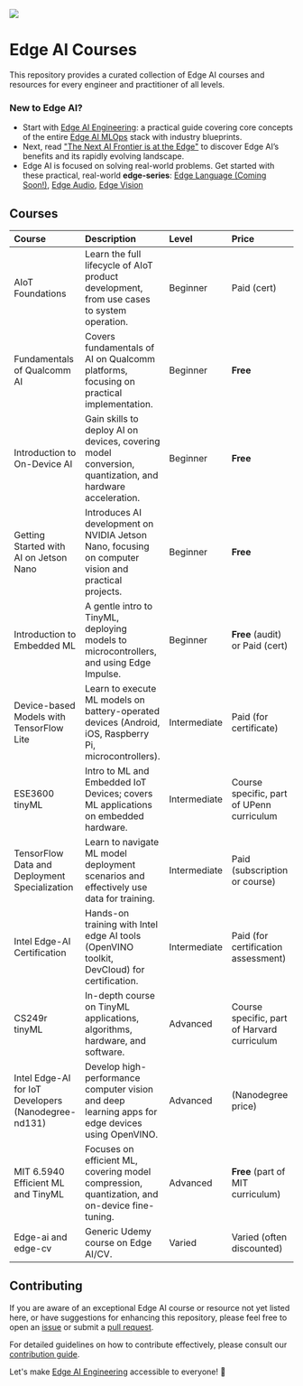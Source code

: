 [![](https://img.shields.io/badge/Contribute-Welcome-green)](./CONTRIBUTING.md)

# Edge AI Courses 

This repository provides a curated collection of Edge AI courses and resources for every engineer and practitioner of all levels.

### New to Edge AI? 

- Start with [Edge AI Engineering](https://github.com/afondiel/edge-ai-engineering): a practical guide covering core concepts of the entire [Edge AI MLOps](https://docs.edgeimpulse.com/docs/concepts/edge-ai-fundamentals/what-is-edge-mlops) stack with industry blueprints.
- Next, read ["The Next AI Frontier is at the Edge"](https://afondiel.github.io/posts/the-next-ai-frontier-is-at-the-edge/) to discover Edge AI’s benefits and its rapidly evolving landscape.
- Edge AI is focused on solving real-world problems. Get started with these practical, real-world **edge-series**: [Edge Language (Coming Soon!)](https://github.com/afondiel/edge-audio), [Edge Audio](https://github.com/afondiel/edge-audio), [Edge Vision](https://github.com/afondiel/edge-vision)

## Courses

| Course | Description | Level | Price | Organization |
| :------------------------------------------------- | :------------------------------------------------------------------------------------------------------- | :--------- | :------------------------------ | :------------------------------------------------------------------------------------------------------- |
| AIoT Foundations | Learn the full lifecycle of AIoT product development, from use cases to system operation. | Beginner | Paid (cert) | [Udacity](https://www.udacity.com/course/aiot-foundations--ud074) |
| Fundamentals of Qualcomm AI | Covers fundamentals of AI on Qualcomm platforms, focusing on practical implementation. | Beginner | **Free** | [Qualcomm / GitHub (afondiel)](https://github.com/afondiel/Fundamentals-of-Qualcomm-AI) |
| Introduction to On-Device AI | Gain skills to deploy AI on devices, covering model conversion, quantization, and hardware acceleration. | Beginner | **Free** | [Qualcomm / DeepLearning.AI](https://www.deeplearning.ai/short-courses/introduction-to-on-device-ai/) |
| Getting Started with AI on Jetson Nano | Introduces AI development on NVIDIA Jetson Nano, focusing on computer vision and practical projects. | Beginner | **Free** | [NVIDIA / Coursera](https://www.coursera.org/learn/getting-started-ai-jetson-nano) |
| Introduction to Embedded ML | A gentle intro to TinyML, deploying models to microcontrollers, and using Edge Impulse. | Beginner | **Free** (audit) or Paid (cert) | [Edge Impulse / Coursera](https://www.coursera.org/learn/introduction-to-embedded-machine-learning) |
| Device-based Models with TensorFlow Lite | Learn to execute ML models on battery-operated devices (Android, iOS, Raspberry Pi, microcontrollers). | Intermediate | Paid (for certificate) | [DeepLearning.AI / Coursera](https://www.coursera.org/learn/device-based-models-tensorflow/) |
| ESE3600 tinyML | Intro to ML and Embedded IoT Devices; covers ML applications on embedded hardware. | Intermediate | Course specific, part of UPenn curriculum | [University of Pennsylvania (UPenn)](https://tinyml.seas.upenn.edu/) |
| TensorFlow Data and Deployment Specialization | Learn to navigate ML model deployment scenarios and effectively use data for training. | Intermediate | Paid (subscription or course) | [Google / DeepLearning.AI](https://www.coursera.org/specializations/tensorflow-data-and-deployment) |
| Intel Edge-AI Certification | Hands-on training with Intel edge AI tools (OpenVINO toolkit, DevCloud) for certification. | Intermediate | Paid (for certification assessment) | [Intel](https://www.intel.com/content/www/us/en/support/articles/000090160/programs/intel-ai-builders.html) |
| CS249r tinyML | In-depth course on TinyML applications, algorithms, hardware, and software. | Advanced | Course specific, part of Harvard curriculum | [Harvard](https://sites.google.com/g.harvard.edu/tinyml/home) |
| Intel Edge-AI for IoT Developers (Nanodegree-nd131) | Develop high-performance computer vision and deep learning apps for edge devices using OpenVINO. | Advanced | (Nanodegree price) | [Udacity](https://www.udacity.com/course/intel-edge-ai-for-iot-developers-nanodegree--nd131) |
| MIT 6.5940 Efficient ML and TinyML | Focuses on efficient ML, covering model compression, quantization, and on-device fine-tuning. | Advanced | **Free** (part of MIT curriculum) | [MIT HAN Lab](https://hanlab.mit.edu/courses/2024-fall-65940) |
| Edge-ai and edge-cv | Generic Udemy course on Edge AI/CV. | Varied | Varied (often discounted) | [Udemy](https://www.udemy.com/) |

## Contributing

If you are aware of an exceptional Edge AI course or resource not yet listed here, or have suggestions for enhancing this repository, please feel free to open an [issue](https://github.com/afondiel/edge-ai-courses/issues) or submit a [pull request](https://github.com/afondiel/edge-ai-courses/pulls).

For detailed guidelines on how to contribute effectively, please consult our [contribution guide](https://github.com/afondiel/edge-ai-courses/blob/main/CONTRIBUTING.md).

Let's make [Edge AI Engineering](https://github.com/afondiel/edge-ai-engineering) accessible to everyone! 🚀
